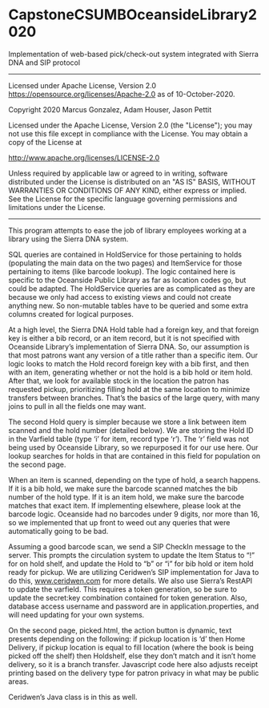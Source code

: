 # CapstoneCSUMBOceansideLibrary2020
Implementation of web-based pick/check-out system integrated with Sierra DNA and SIP protocol

***

Licensed under Apache License, Version 2.0 https://opensource.org/licenses/Apache-2.0 as of 10-October-2020.

Copyright 2020 Marcus Gonzalez, Adam Houser, Jason Pettit

Licensed under the Apache License, Version 2.0 (the "License");
you may not use this file except in compliance with the License.
You may obtain a copy of the License at

 http://www.apache.org/licenses/LICENSE-2.0

Unless required by applicable law or agreed to in writing, software
distributed under the License is distributed on an "AS IS" BASIS,
WITHOUT WARRANTIES OR CONDITIONS OF ANY KIND, either express or implied.
See the License for the specific language governing permissions and
limitations under the License.

***

This program attempts to ease the job of library employees working at a library using the Sierra DNA system.

SQL queries are contained in HoldService for those pertaining to holds (populating the main data on the two pages) and ItemService for those pertaining to items (like barcode lookup). The logic contained here is specific to the Oceanside Public Library as far as location codes go, but could be adapted. The HoldService queries are as complicated as they are because we only had access to existing views and could not create anything new. So non-mutable tables have to be queried and some extra columns created for logical purposes.

At a high level, the Sierra DNA Hold table had a foreign key, and that foreign key is either a bib record, or an item record, but it is not specified with Oceanside Library’s implementation of Sierra DNA. So, our assumption is that most patrons want any version of a title rather than a specific item. Our logic looks to match the Hold record foreign key with a bib first, and then with an item, generating whether or not the hold is a bib hold or item hold. After that, we look for available stock in the location the patron has requested pickup, prioritizing filling hold at the same location to minimize transfers between branches. That’s the basics of the large query, with many joins to pull in all the fields one may want.

The second Hold query is simpler because we store a link between item scanned and the hold number (detailed below). We are storing the Hold ID in the Varfield table (type ‘i’ for item, record type ‘r’). The ‘r’ field was not being used by Oceanside Library, so we repurposed it for our use here. Our lookup searches for holds in that are contained in this field for population on the second page.

When an item is scanned, depending on the type of hold, a search happens. If it is a bib hold, we make sure the barcode scanned matches the bib number of the hold type. If it is an item hold, we make sure the barcode matches that exact item. If implementing elsewhere, please look at the barcode logic. Oceanside had no barcodes under 9 digits, nor more than 16, so we implemented that up front to weed out any queries that were automatically going to be bad.

Assuming a good barcode scan, we send a SIP CheckIn message to the server. This prompts the circulation system to update the Item Status to “!” for on hold shelf, and update the Hold to “b” or “i” for bib hold or item hold ready for pickup. We are utilizing Ceridwen’s SIP implementation for Java to do this, www.ceridwen.com for more details. We also use Sierra’s RestAPI to update the varfield. This requires a token generation, so be sure to update the secret:key combination contained for token generation. Also, database access username and password are in application.properties, and will need updating for your own systems.

On the second page, picked.html, the action button is dynamic, text presents depending on the following: if pickup location is ‘d’ then Home Delivery, if pickup location is equal to fill location (where the book is being picked off the shelf) then Holdshelf, else they don’t match and it isn’t home delivery, so it is a branch transfer. Javascript code here also adjusts receipt printing based on the delivery type for patron privacy in what may be public areas.

Ceridwen’s Java class is in this as well.
